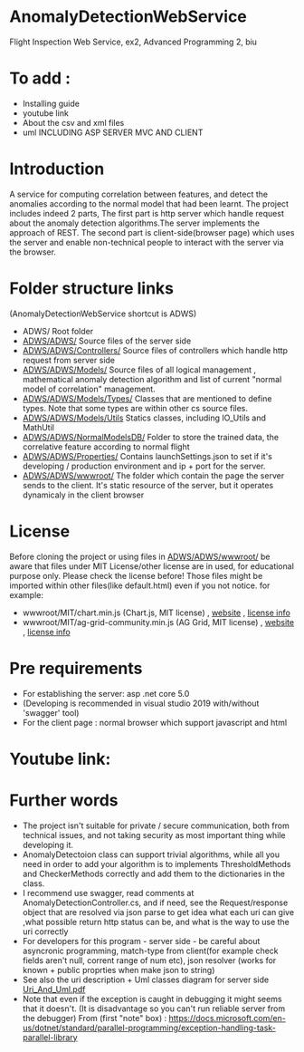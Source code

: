 # AnomalyDetectionWebService

Flight Inspection Web Service, ex2, Advanced Programming 2, biu

# To add :

 * Installing guide
 * youtube link
 * About the csv and xml files
 * uml INCLUDING ASP SERVER MVC AND CLIENT

# Introduction
A service for computing correlation between features, and detect the anomalies according to the normal model that had been learnt.
The project includes indeed 2 parts,
The first part is http server which handle request about the anomaly detection algorithms.The server implements the approach of REST.
The second part is client-side(browser page) which uses the server and enable non-technical people to interact with the server via the browser.

# Folder structure links
(AnomalyDetectionWebService shortcut is ADWS)
 * ADWS/      Root folder
 * [ADWS/ADWS/](AnomalyDetectionWebService/)  Source files of the server side
* [ADWS/ADWS/Controllers/](AnomalyDetectionWebService/Controllers/)  Source files of controllers which handle http request from server side
* [ADWS/ADWS/Models/](AnomalyDetectionWebService/Models/)  Source files of all logical management , mathematical anomaly detection algorithm and list of current "normal model of correlation" management.
* [ADWS/ADWS/Models/Types/](AnomalyDetectionWebService/Models/Types/)  Classes that are mentioned to define types. 
Note that some types are within other cs source files.
* [ADWS/ADWS/Models/Utils](AnomalyDetectionWebService/Models/Utils)  Statics classes, including IO_Utils and MathUtil
* [ADWS/ADWS/NormalModelsDB/](AnomalyDetectionWebService/NormalModelsDB/)   Folder to store the trained data, the correlative feature according to normal flight
* [ADWS/ADWS/Properties/](AnomalyDetectionWebService/Properties/)  Contains launchSettings.json to set if it's developing / production environment and ip + port for the server.
* [ADWS/ADWS/wwwroot/](AnomalyDetectionWebService/wwwroot/)  The folder which contain the page the server sends to the client. It's static resource of the server, but it operates dynamicaly in the client browser 

# License
Before cloning the project or using files in [ADWS/ADWS/wwwroot/](AnomalyDetectionWebService/wwwroot/) be aware that files under MIT License/other license are in used, for educational purpose only. Please check the license before! Those files might be imported within other files(like default.html) even if you not notice. for example:
* wwwroot/MIT/chart.min.js (Chart.js, MIT license) , [website](https://www.chartjs.org/) , [license info](https://www.chartjs.org/docs/latest/#license)
* wwwroot/MIT/ag-grid-community.min.js (AG Grid, MIT license) , [website](https://www.ag-grid.com/) , [license info](https://www.ag-grid.com/eula/AG-Grid-Community-License.html)

# Pre requirements
* For establishing the server: asp .net core 5.0
* (Developing is recommended in visual studio 2019 with/without 'swagger' tool)
* For the client page : normal browser which support javascript and html

# Youtube link:

# Further words
* The project isn't suitable for private / secure communication, both from technical issues, and not taking security as most important thing while developing it.
* AnomalyDetectoion class can support trivial algorithms, while all you need in order to add your algorithm is to implements ThresholdMethods and CheckerMethods correctly and add them to the dictionaries in the class.
* I recommend use swagger, read comments at AnomalyDetectionController.cs, and if need, see the Request/response object that are resolved via json parse to get idea what each uri can give ,what possible return http status can be, and what is the way to use the uri correctly
* For developers for this program - server side - be careful about asyncronic programming, match-type from client(for example check fields aren't null, corrent range of num etc), json resolver (works for known + public proprties when make json to string)
* See also the uri description + Uml classes diagram for server side [Uri_And_Uml.pdf](Uri_And_Uml.pdf)
* Note that even if the exception is caught in debugging it might seems that it doesn't. (It is disadvantage so you can't 
run reliable server from the debugger)
From (first "note" box) : https://docs.microsoft.com/en-us/dotnet/standard/parallel-programming/exception-handling-task-parallel-library
